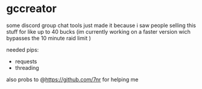 # gccreator




some discord group chat tools just made it because i saw people selling this stuff for like up to 40 bucks 
(im currently working on a faster version wich bypasses the 10 minute raid limit )


needed pips: 
- requests
- threading

also probs to @https://github.com/7nr for helping me


